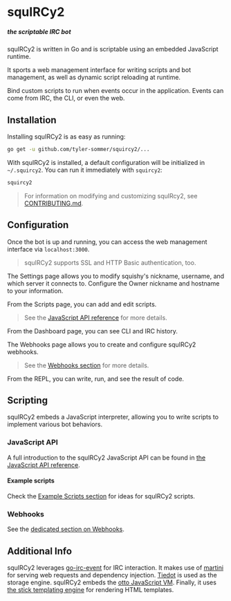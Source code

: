squIRCy2
========

##### the scriptable IRC bot

squIRCy2 is written in Go and is scriptable using an embedded JavaScript runtime.

It sports a web management interface for writing scripts and bot management, as well as dynamic script reloading at runtime. 

Bind custom scripts to run when events occur in the application. Events can come from IRC, the CLI, or even the web.


Installation
------------

Installing squIRCy2 is as easy as running:

```bash
go get -u github.com/tyler-sommer/squircy2/...
```

With squIRCy2 is installed, a default configuration will be initialized in `~/.squircy2`. You can run it immediately with `squircy2`:

```bash
squircy2
```

> For information on modifying and customizing squIRcy2, see [CONTRIBUTING.md](CONTRIBUTING.md).


Configuration
-------------

Once the bot is up and running, you can access the web management interface via `localhost:3000`.

> squIRCy2 supports SSL and HTTP Basic authentication, too.

The Settings page allows you to modify squishy's nickname, username, and which server it connects to. Configure the Owner nickname and hostname to your information.

From the Scripts page, you can add and edit scripts.

> See the [JavaScript API reference](resources/js-api.md) for more details.

From the Dashboard page, you can see CLI and IRC history.

The Webhooks page allows you to create and configure squIRCy2 webhooks.

> See the [Webhooks section](resources/webhooks.md) for more details.

From the REPL, you can write, run, and see the result of code.


Scripting
---------

squIRCy2 embeds a JavaScript interpreter, allowing you to write scripts to implement various bot behaviors.

### JavaScript API

A full introduction to the squIRCy2 JavaScript API can be found in [the JavaScript API reference](resources/js-api.md).

#### Example scripts

Check the [Example Scripts section](resources/examples.md) for ideas for squIRCy2 scripts.

### Webhooks

See the [dedicated section on Webhooks](resources/webhooks.md).

Additional Info
---------------

squIRCy2 leverages [go-irc-event](https://github.com/thoj/go-ircevent) for IRC interaction. 
It makes use of [martini](https://github.com/go-martini/martini) for serving web requests and 
dependency injection. [Tiedot](https://github.com/HouzuoGuo/tiedot) is used as the storage engine. 
squIRCy2 embeds the [otto JavaScript VM](https://github.com/robertkrimen/otto). Finally, it uses
[the stick templating engine](https://github.com/tyler-sommer/stick) for rendering HTML templates.
